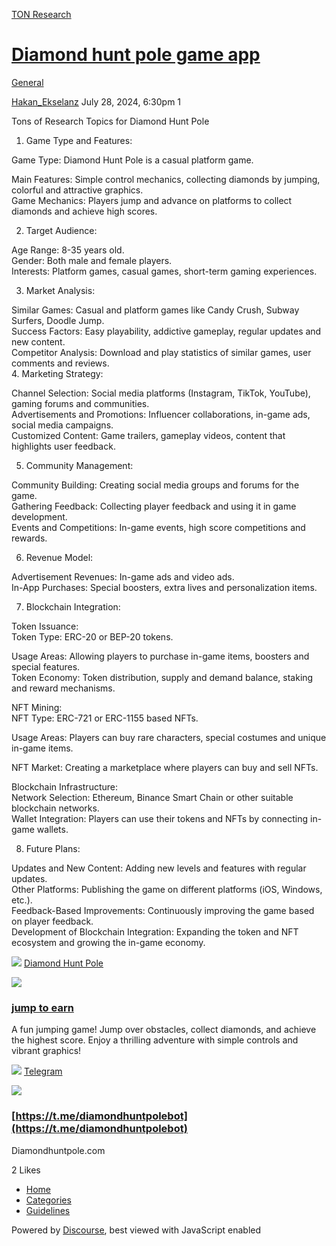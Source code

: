 [TON Research](/)

# [Diamond hunt pole game app](/t/diamond-hunt-pole-game-app/29547)

[General](/c/general/4) 

    

[Hakan\_Ekselanz](https://tonresear.ch/u/Hakan_Ekselanz)  July 28, 2024, 6:30pm  1

Tons of Research Topics for Diamond Hunt Pole

1.  Game Type and Features:

Game Type: Diamond Hunt Pole is a casual platform game.

Main Features: Simple control mechanics, collecting diamonds by jumping, colorful and attractive graphics.  
Game Mechanics: Players jump and advance on platforms to collect diamonds and achieve high scores.

2.  Target Audience:

Age Range: 8-35 years old.  
Gender: Both male and female players.  
Interests: Platform games, casual games, short-term gaming experiences.

3.  Market Analysis:

Similar Games: Casual and platform games like Candy Crush, Subway Surfers, Doodle Jump.  
Success Factors: Easy playability, addictive gameplay, regular updates and new content.  
Competitor Analysis: Download and play statistics of similar games, user comments and reviews.  
4\. Marketing Strategy:

Channel Selection: Social media platforms (Instagram, TikTok, YouTube), gaming forums and communities.  
Advertisements and Promotions: Influencer collaborations, in-game ads, social media campaigns.  
Customized Content: Game trailers, gameplay videos, content that highlights user feedback.

5.  Community Management:

Community Building: Creating social media groups and forums for the game.  
Gathering Feedback: Collecting player feedback and using it in game development.  
Events and Competitions: In-game events, high score competitions and rewards.

6.  Revenue Model:

Advertisement Revenues: In-game ads and video ads.  
In-App Purchases: Special boosters, extra lives and personalization items.

7.  Blockchain Integration:

Token Issuance:  
Token Type: ERC-20 or BEP-20 tokens.

Usage Areas: Allowing players to purchase in-game items, boosters and special features.  
Token Economy: Token distribution, supply and demand balance, staking and reward mechanisms.

NFT Mining:  
NFT Type: ERC-721 or ERC-1155 based NFTs.

Usage Areas: Players can buy rare characters, special costumes and unique in-game items.

NFT Market: Creating a marketplace where players can buy and sell NFTs.

Blockchain Infrastructure:  
Network Selection: Ethereum, Binance Smart Chain or other suitable blockchain networks.  
Wallet Integration: Players can use their tokens and NFTs by connecting in-game wallets.

8.  Future Plans:

Updates and New Content: Adding new levels and features with regular updates.  
Other Platforms: Publishing the game on different platforms (iOS, Windows, etc.).  
Feedback-Based Improvements: Continuously improving the game based on player feedback.  
Development of Blockchain Integration: Expanding the token and NFT ecosystem and growing the in-game economy.

![](https://tonresear.ch/uploads/default/original/2X/1/14f2219d507fb1fbe0c51f6d8d2ed7faf945feed.png) [Diamond Hunt Pole](https://diamondhuntpole.com/)

![](https://tonresear.ch/uploads/default/original/2X/5/5682a659fc421ef5d068fd34be51224db9913da8.png)

### [jump to earn](https://diamondhuntpole.com/)

A fun jumping game! Jump over obstacles, collect diamonds, and achieve the highest score. Enjoy a thrilling adventure with simple controls and vibrant graphics!

![](https://telegram.org/img/website_icon.svg?4) [Telegram](https://t.me/diamondhuntpolebot)

![](https://tonresear.ch/uploads/default/original/2X/0/0fb8835009c540ac914a0b8e3aa4cbcc63ba7d63.jpeg)

### [https://t.me/diamondhuntpolebot](https://t.me/diamondhuntpolebot)

Diamondhuntpole.com

  2 Likes

*   [Home](/)
*   [Categories](/categories)
*   [Guidelines](/guidelines)

Powered by [Discourse](https://www.discourse.org), best viewed with JavaScript enabled